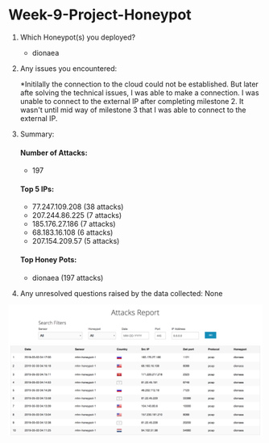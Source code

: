 # Week-9-Project-Honeypot

1. Which Honeypot(s) you deployed?
    * dionaea
   
2. Any issues you encountered:
    
    *Initilally the connection to the cloud could not be established. But later afte solving the technical issues, I was able to make a connection.
    I was unable to connect to the external IP after completing milestone 2. It wasn't until mid way of milestone 3 that I was able to connect to the external IP.
    
    
3. Summary:

    #### Number of Attacks: 
    - 197
    
    #### Top 5 IPs:
    - 77.247.109.208 (38 attacks) 
    - 207.244.86.225 (7 attacks) 
    - 185.176.27.186 (7 attacks)
    - 68.183.16.108 (6 attacks)
    - 207.154.209.57 (5 attacks)
    
    #### Top Honey Pots: 
    - dionaea (197 attacks)
    
    
4. Any unresolved questions raised by the data collected: None
    
![](https://github.com/phurpatshering79/Week_9_ProjectHoneyPot/blob/master/HOnye_.gif)
